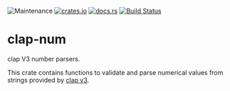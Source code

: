 ![Maintenance](https://img.shields.io/badge/maintenance-as--is-yellow.svg)
[![crates.io](https://img.shields.io/crates/v/clap-num.svg)](https://crates.io/crates/clap-num)
[![docs.rs](https://docs.rs/clap-num/badge.svg)](https://docs.rs/clap-num/)
[![Build Status](https://travis-ci.org/newAM/clap-num.svg?branch=master)](https://travis-ci.com/newAM/lclap-num)

# clap-num

clap V3 number parsers.

This crate contains functions to validate and parse numerical values from
strings provided by [clap v3].

[clap v3]: https://github.com/clap-rs/clap
